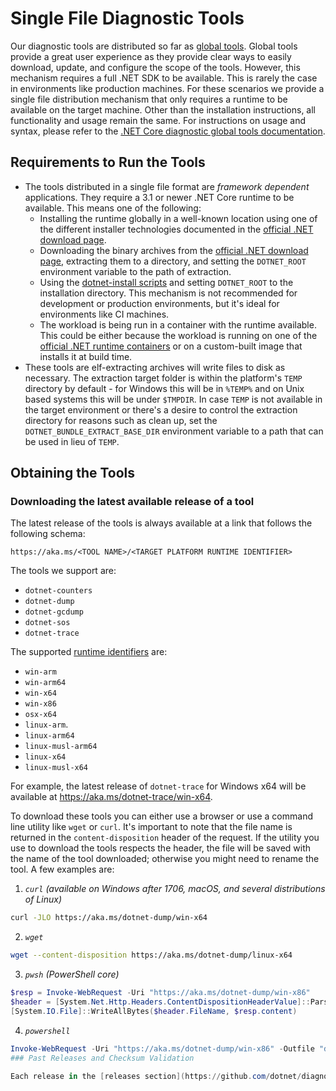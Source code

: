 # Single File Diagnostic Tools

Our diagnostic tools are distributed so far as [global tools](https://docs.microsoft.com/en-us/dotnet/core/tools/global-tools). Global tools provide a great user experience as they provide clear ways to easily download, update, and configure the scope of the tools. However, this mechanism requires a full .NET SDK to be available. This is rarely the case in environments like production machines. For these scenarios we provide a single file distribution mechanism that only requires a runtime to be available on the target machine. Other than the installation instructions, all functionality and usage remain the same. For instructions on usage and syntax, please refer to the [.NET Core diagnostic global tools documentation](https://docs.microsoft.com/en-us/dotnet/core/diagnostics/#net-core-diagnostic-global-tools).

## Requirements to Run the Tools

- The tools distributed in a single file format are *_framework dependent_* applications. They require a 3.1 or newer .NET Core runtime to be available. This means one of the following:
  - Installing the runtime globally in a well-known location using one of the different installer technologies documented in the [official .NET download page](https://dotnet.microsoft.com/download).
  - Downloading the binary archives from the [official .NET download page](https://dotnet.microsoft.com/download), extracting them to a directory, and setting the `DOTNET_ROOT` environment variable to the path of extraction.
  - Using the [dotnet-install scripts](https://docs.microsoft.com/en-us/dotnet/core/tools/dotnet-install-script) and setting `DOTNET_ROOT` to the installation directory. This mechanism is not recommended for development or production environments, but it's ideal for environments like CI machines.
  - The workload is being run in a container with the runtime available. This could be either because the workload is running on one of the [official .NET runtime containers](https://hub.docker.com/_/microsoft-dotnet-runtime) or on a custom-built image that installs it at build time.
- These tools are elf-extracting archives will write files to disk as necessary. The extraction target folder is within the platform's `TEMP` directory by default - for Windows this will be in `%TEMP%` and on Unix based systems this will be under `$TMPDIR`. In case `TEMP` is not available in the target environment or there's a desire to control the extraction directory for reasons such as clean up, set the `DOTNET_BUNDLE_EXTRACT_BASE_DIR` environment variable to a path that can be used in lieu of `TEMP`.

## Obtaining the Tools

### Downloading the latest available release of a tool

The latest release of the tools is always available at a link that follows the following schema:

```
https://aka.ms/<TOOL NAME>/<TARGET PLATFORM RUNTIME IDENTIFIER>
```

The tools we support are:
- `dotnet-counters`
- `dotnet-dump`
- `dotnet-gcdump`
- `dotnet-sos`
- `dotnet-trace` 
  
The supported [runtime identifiers](https://docs.microsoft.com/en-us/dotnet/core/rid-catalog) are:

- `win-arm`
- `win-arm64`
- `win-x64`
- `win-x86`
- `osx-x64`
- `linux-arm`.
- `linux-arm64`
- `linux-musl-arm64`
- `linux-x64`
- `linux-musl-x64`

For example, the latest release of `dotnet-trace` for Windows x64 will be available at https://aka.ms/dotnet-trace/win-x64.

To download these tools you can either use a browser or use a command line utility like `wget` or `curl`. It's important to note that the file name is returned in the `content-disposition` header of the request. If the utility you use to download the tools respects the header, the file will be saved with the name of the tool downloaded; otherwise you might need to rename the tool. A few examples are:

1. *`curl` (available on Windows after 1706, macOS, and several distributions of Linux)*
```sh
curl -JLO https://aka.ms/dotnet-dump/win-x64
```

2. *`wget`*
```sh
wget --content-disposition https://aka.ms/dotnet-dump/linux-x64
```

3. *`pwsh` (PowerShell core)*
```powershell
$resp = Invoke-WebRequest -Uri "https://aka.ms/dotnet-dump/win-x86"
$header = [System.Net.Http.Headers.ContentDispositionHeaderValue]::Parse($resp.Headers.'content-disposition')
[System.IO.File]::WriteAllBytes($header.FileName, $resp.content)
```

4. *`powershell`*
```powershell
Invoke-WebRequest -Uri "https://aka.ms/dotnet-dump/win-x86" -Outfile "dotnet-dump.exe"
### Past Releases and Checksum Validation

Each release in the [releases section](https://github.com/dotnet/diagnostics/releases) of the repository contains a table of stable links for our tools starting release `v5.0.152202`. Additionally, there's a CSV available as an attachment containing all the stable links and SHA512 checksums in case the downloaded files need to be validated.

